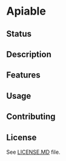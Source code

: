# Apiable #

## Status ##
## Description ##
## Features ##
## Usage ##
## Contributing ##

## License ##
See [LICENSE.MD](/LICENSE.MD) file.
